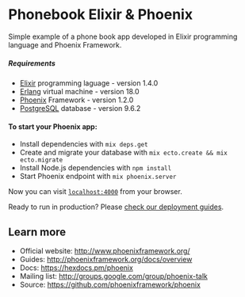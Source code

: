 # Phonebook Elixir & Phoenix
Simple example of a  phone book app developed in Elixir programming language and Phoenix Framework.

##### Requirements
* [Elixir](http://elixir-lang.org/) programming laguage - version 1.4.0
* [Erlang](http://www.erlang.org/) virtual machine - version 18.0 
* [Phoenix](http://www.phoenixframework.org/) Framework - version 1.2.0
* [PostgreSQL]() database - version 9.6.2


#### To start your Phoenix app:

  * Install dependencies with `mix deps.get`
  * Create and migrate your database with `mix ecto.create && mix ecto.migrate`
  * Install Node.js dependencies with `npm install`
  * Start Phoenix endpoint with `mix phoenix.server`

Now you can visit [`localhost:4000`](http://localhost:4000) from your browser.

Ready to run in production? Please [check our deployment guides](http://www.phoenixframework.org/docs/deployment).

## Learn more

  * Official website: http://www.phoenixframework.org/
  * Guides: http://phoenixframework.org/docs/overview
  * Docs: https://hexdocs.pm/phoenix
  * Mailing list: http://groups.google.com/group/phoenix-talk
  * Source: https://github.com/phoenixframework/phoenix
